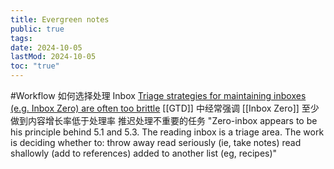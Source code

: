 ```yaml
---
title: Evergreen notes
public: true
tags:
date: 2024-10-05
lastMod: 2024-10-05
toc: "true"
---
```


#Workflow
如何选择处理 Inbox  [Triage strategies for maintaining inboxes (e.g. Inbox Zero) are often too brittle](https://notes.andymatuschak.org/z8aZybuJJopS5fL7TnPou2JcmCsBUJeqirbBh)
[[GTD]] 中经常强调 [[Inbox Zero]]
至少做到内容增长率低于处理率
推迟处理不重要的任务
"Zero-inbox appears to be his principle behind 5.1 and 5.3. The reading inbox is a triage area. The work is deciding whether to:
throw away
read seriously (ie, take notes)
read shallowly (add to references)
added to another list (eg, recipes)"
